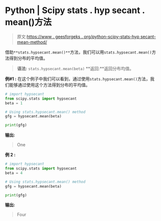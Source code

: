 # Python | Scipy stats . hyp secant . mean()方法

> 原文:[https://www . geesforgeks . org/python-scipy-stats-hyp secant-mean-method/](https://www.geeksforgeeks.org/python-scipy-stats-hypsecant-mean-method/)

借助`**stats.hypsecant.mean()**`方法，我们可以用`stats.hypsecant.mean()`方法得到分布的平均值。

> **语法:** `stats.hypsecant.mean(beta)`
> **返回:**返回分布均值。

**例#1 :**
在这个例子中我们可以看到，通过使用`stats.hypsecant.mean()`方法，我们能够通过使用这个方法得到分布的平均值。

```py
# import hypsecant
from scipy.stats import hypsecant
beta = 1

# Using stats.hypsecant.mean() method
gfg = hypsecant.mean(beta)

print(gfg)
```

**输出:**

> One

**例 2 :**

```py
# import hypsecant
from scipy.stats import hypsecant
beta = 4

# Using stats.hypsecant.mean() method
gfg = hypsecant.mean(beta)

print(gfg)
```

**输出:**

> Four